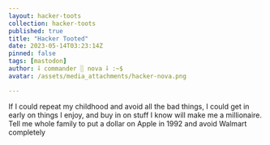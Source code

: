 ```yaml
---
layout: hacker-toots
collection: hacker-toots
published: true
title: "Hacker Tooted"
date: 2023-05-14T03:23:14Z
pinned: false
tags: [mastodon]
author: ⸸ commander ░ nova ⸸ :~$
avatar: /assets/media_attachments/hacker-nova.png

---
```


<p>If I could repeat my childhood and avoid all the bad things, I could get in early on things I enjoy, and buy in on stuff I know will make me a millionaire. Tell me whole family to put a dollar on Apple in 1992 and avoid Walmart completely</p>


